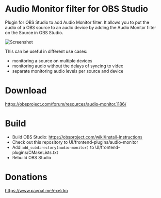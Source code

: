 # Audio Monitor filter for OBS Studio

Plugin for OBS Studio to add Audio Monitor filter.
It allows you to put the audio of a OBS source to an audio device by adding the Audio Monitor filter on the Source in OBS Studio.

![Screenshot](media/screenshot.png)

This can be useful in different use cases:

   * monitoring a source on multiple devices
   * monitoring audio without the delays of syncing to video
   * separate monitoring audio levels per source and device
   
# Download
https://obsproject.com/forum/resources/audio-monitor.1186/

# Build
- Build OBS Studio: https://obsproject.com/wiki/Install-Instructions
- Check out this repository to UI/frontend-plugins/audio-monitor
- Add `add_subdirectory(audio-monitor)` to UI/frontend-plugins/CMakeLists.txt
- Rebuild OBS Studio

# Donations
https://www.paypal.me/exeldro
